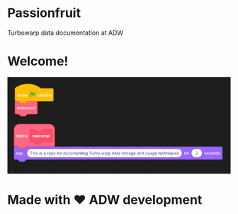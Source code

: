 # Passionfruit
Turbowarp data documentation at ADW
# Welcome!
![Pic1](https://github.com/ADW-Development/passionfruit/blob/main/images/pic1.png) 

# Made with ❤️ ADW development
